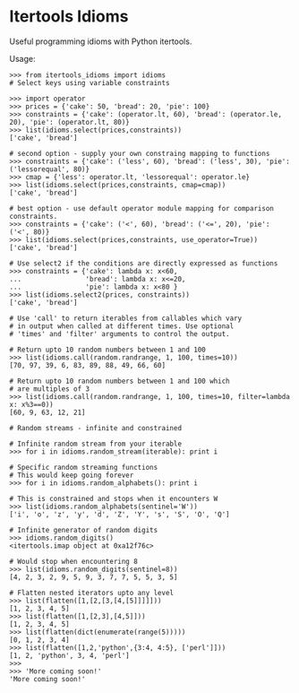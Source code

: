 Itertools Idioms
================

Useful programming idioms with Python itertools.

Usage:

    >>> from itertools_idioms import idioms
    # Select keys using variable constraints

    >>> import operator
    >>> prices = {'cake': 50, 'bread': 20, 'pie': 100}
    >>> constraints = {'cake': (operator.lt, 60), 'bread': (operator.le, 20), 'pie': (operator.lt, 80)}
    >>> list(idioms.select(prices,constraints))
    ['cake', 'bread']

    # second option - supply your own constraing mapping to functions
    >>> constraints = {'cake': ('less', 60), 'bread': ('less', 30), 'pie': ('lessorequal', 80)}
    >>> cmap = {'less': operator.lt, 'lessorequal': operator.le}
    >>> list(idioms.select(prices,constraints, cmap=cmap))  
    ['cake', 'bread']

    # best option - use default operator module mapping for comparison constraints.
    >>> constraints = {'cake': ('<', 60), 'bread': ('<=', 20), 'pie': ('<', 80)}
    >>> list(idioms.select(prices,constraints, use_operator=True))
    ['cake', 'bread']

    # Use select2 if the conditions are directly expressed as functions
    >>> constraints = {'cake': lambda x: x<60,
    ...                'bread': lambda x: x<=20,
    ...                'pie': lambda x: x<80 }
    >>> list(idioms.select2(prices, constraints))
    ['cake', 'bread']
    
    # Use 'call' to return iterables from callables which vary
    # in output when called at different times. Use optional
    # 'times' and 'filter' arguments to control the output.
    
    # Return upto 10 random numbers between 1 and 100
    >>> list(idioms.call(random.randrange, 1, 100, times=10))
    [70, 97, 39, 6, 83, 89, 88, 49, 66, 60]

    # Return upto 10 random numbers between 1 and 100 which
    # are multiples of 3
    >>> list(idioms.call(random.randrange, 1, 100, times=10, filter=lambda x: x%3==0))
    [60, 9, 63, 12, 21]

    # Random streams - infinite and constrained
    
    # Infinite random stream from your iterable
    >>> for i in idioms.random_stream(iterable): print i

    # Specific random streaming functions
    # This would keep going forever
    >>> for i in idioms.random_alphabets(): print i

    # This is constrained and stops when it encounters W
    >>> list(idioms.random_alphabets(sentinel='W'))
    ['i', 'o', 'z', 'y', 'd', 'Z', 'Y', 's', 'S', 'O', 'Q']

    # Infinite generator of random digits    
    >>> idioms.random_digits()
    <itertools.imap object at 0xa12f76c>
    
    # Would stop when encountering 8
    >>> list(idioms.random_digits(sentinel=8))
    [4, 2, 3, 2, 9, 5, 9, 3, 7, 7, 5, 5, 3, 5]

    # Flatten nested iterators upto any level
    >>> list(flatten([1,[2,[3,[4,[5]]]]]))
    [1, 2, 3, 4, 5]
    >>> list(flatten([1,[2,3],[4,5]]))
    [1, 2, 3, 4, 5]
    >>> list(flatten(dict(enumerate(range(5)))))
    [0, 1, 2, 3, 4]
    >>> list(flatten([1,2,'python',{3:4, 4:5}, ['perl']]))    
    [1, 2, 'python', 3, 4, 'perl']    
    >>> 
    >>> 'More coming soon!'
    'More coming soon!'
